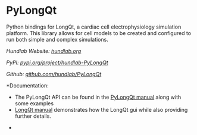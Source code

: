 # PyLongQt

Python bindings for LongQt, a cardiac cell electrophysiology simulation platform. 
This library allows for cell models to be created and configured to run both simple 
and complex simulations.

*Hundlab Website: [hundlab.org](http://hundlab.org/)*

*PyPI: [pypi.org/project/hundlab-PyLongQt](https://pypi.org/project/hundlab-PyLongQt/)*

*Github: [github.com/hundlab/PyLongQt](https://github.com/hundlab/PyLongQt)*

*Documentation: 
  - The PyLongQt API can be found in the [PyLongQt manual](https://hundlab.github.io/PyLongQt)
    along with some examples
  - [LongQt manual](http://longqt.readthedocs.io) demonstrates how the LongQt gui while also 
    providing further details.
*

